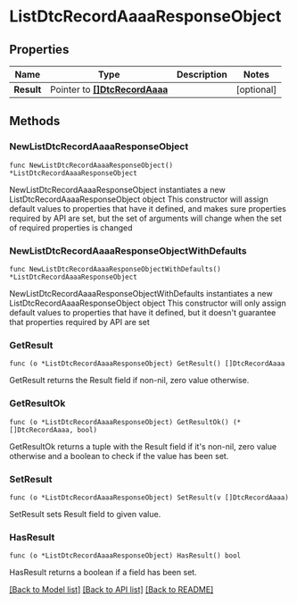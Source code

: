 # ListDtcRecordAaaaResponseObject

## Properties

Name | Type | Description | Notes
------------ | ------------- | ------------- | -------------
**Result** | Pointer to [**[]DtcRecordAaaa**](DtcRecordAaaa.md) |  | [optional] 

## Methods

### NewListDtcRecordAaaaResponseObject

`func NewListDtcRecordAaaaResponseObject() *ListDtcRecordAaaaResponseObject`

NewListDtcRecordAaaaResponseObject instantiates a new ListDtcRecordAaaaResponseObject object
This constructor will assign default values to properties that have it defined,
and makes sure properties required by API are set, but the set of arguments
will change when the set of required properties is changed

### NewListDtcRecordAaaaResponseObjectWithDefaults

`func NewListDtcRecordAaaaResponseObjectWithDefaults() *ListDtcRecordAaaaResponseObject`

NewListDtcRecordAaaaResponseObjectWithDefaults instantiates a new ListDtcRecordAaaaResponseObject object
This constructor will only assign default values to properties that have it defined,
but it doesn't guarantee that properties required by API are set

### GetResult

`func (o *ListDtcRecordAaaaResponseObject) GetResult() []DtcRecordAaaa`

GetResult returns the Result field if non-nil, zero value otherwise.

### GetResultOk

`func (o *ListDtcRecordAaaaResponseObject) GetResultOk() (*[]DtcRecordAaaa, bool)`

GetResultOk returns a tuple with the Result field if it's non-nil, zero value otherwise
and a boolean to check if the value has been set.

### SetResult

`func (o *ListDtcRecordAaaaResponseObject) SetResult(v []DtcRecordAaaa)`

SetResult sets Result field to given value.

### HasResult

`func (o *ListDtcRecordAaaaResponseObject) HasResult() bool`

HasResult returns a boolean if a field has been set.


[[Back to Model list]](../README.md#documentation-for-models) [[Back to API list]](../README.md#documentation-for-api-endpoints) [[Back to README]](../README.md)


